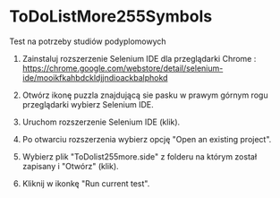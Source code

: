 # ToDoListMore255Symbols
Test na potrzeby studiów podyplomowych

1. Zainstaluj rozszerzenie Selenium IDE dla przeglądarki Chrome : https://chrome.google.com/webstore/detail/selenium-ide/mooikfkahbdckldjjndioackbalphokd

2. Otwórz ikonę puzzla znajdującą sie  pasku w prawym górnym rogu przeglądarki wybierz Selenium IDE.

3. Uruchom rozszerzenie Selenium IDE (klik).

4. Po otwarciu rozszerzenia wybierz opcję "Open an existing project".

5. Wybierz plik "ToDolist255more.side" z folderu na którym został zapisany i "Otwórz" (klik).

6. Kliknij w ikonkę "Run current test".

